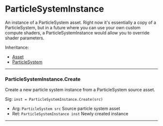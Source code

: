 # ParticleSystemInstance

An instance of a ParticleSystem asset. Right now it's essentially a copy of a ParticleSystem, but in a future where you can use your own custom compute shaders, a ParticleSystemInstance would allow you to override shader parameters.

Inheritance:
* [Asset](Asset.md)
* [ParticleSystem](ParticleSystem.md)

---
### ParticleSystemInstance.Create
Create a new particle system instance from a ParticleSystem source asset.

Sig: `inst = ParticleSystemInstance.Create(src)`
 - Arg: `ParticleSystem src` Source particle system asset
 - Ret: `ParticleSystemInstance inst` Newly created instance
---
